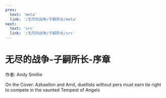 ```yaml
---
prev:
  text: 'meta'
  link: '/无尽的战争/子嗣所长/meta'
next:
  text: 'src'
  link: '/无尽的战争/子嗣所长/src'
---
```


# 无尽的战争-子嗣所长-序章

作者: Andy Smillie

On the Cover: Azkaellon and Amit, duellists without pers must earn tie right to compete in the vaunted Tempest of Angels
